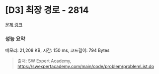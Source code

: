 # [D3] 최장 경로 - 2814 

[문제 링크](https://swexpertacademy.com/main/code/problem/problemDetail.do?contestProbId=AV7GOPPaAeMDFAXB) 

### 성능 요약

메모리: 21,208 KB, 시간: 150 ms, 코드길이: 794 Bytes



> 출처: SW Expert Academy, https://swexpertacademy.com/main/code/problem/problemList.do